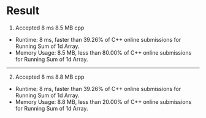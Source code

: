 # Result

1. Accepted	8 ms	8.5 MB	cpp

- Runtime: 8 ms, faster than 39.26% of C++ online submissions for Running Sum of 1d Array.
- Memory Usage: 8.5 MB, less than 80.00% of C++ online submissions for Running Sum of 1d Array.

---

2. Accepted	8 ms	8.8 MB	cpp

- Runtime: 8 ms, faster than 39.26% of C++ online submissions for Running Sum of 1d Array.
- Memory Usage: 8.8 MB, less than 20.00% of C++ online submissions for Running Sum of 1d Array.
